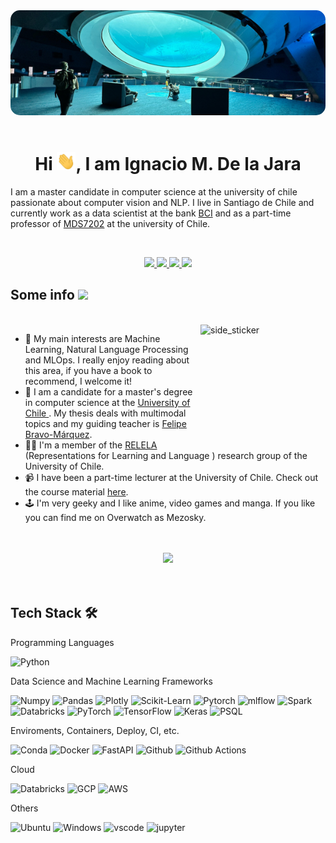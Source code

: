 <div align="center">
    <img src='banner.png' style="border-radius: 15px">
</div>
<br>

<h1 align="center">Hi <img src="https://raw.githubusercontent.com/ABSphreak/ABSphreak/master/gifs/Hi.gif" width="30px">, I am Ignacio M. De la Jara </h1>

I am a master candidate in computer science at the university of chile passionate about computer vision and NLP. I live in Santiago de Chile and currently work as a data scientist at the bank [BCI](https://www.bci.cl/) and as a part-time professor of [MDS7202](https://github.com/MDS7202/MDS7202) at the university of Chile.

</div>
<br>

<p align="center">
    <a href="https://www.linkedin.com/in/ignacio-alejandro-meza-de-la-jara-4b0360134/">
        <img src="https://img.shields.io/badge/LinkedIn-0077B5?style=for-the-badge&logo=linkedin&logoColor=white"/>
    </a>
    <a href="mailto:imezadelajara@gmail.com">
        <img src="https://img.shields.io/badge/Gmail-D14836?style=for-the-badge&logo=gmail&logoColor=white"/>
    </a>
    <a href="CV.pdf">
        <img src="https://img.shields.io/badge/Resume-Blue?style=for-the-badge&logoColor=white"/>
    </a>
    <a href="CV_es.pdf">
        <img src="https://img.shields.io/badge/Resume (in spanish)-a?style=for-the-badge&logoColor=white"/>
    </a>
</p>

## Some info <img src="https://www.fightersgeneration.com/characters/dio-super.gif" width="30px">

<br>

<img align="right" width=200px height=200px alt="side_sticker" src="https://media.giphy.com/media/TEnXkcsHrP4YedChhA/giphy.gif" />

- 💙 My main interests are Machine Learning, Natural Language Processing and MLOps. I really enjoy reading about this area, if you have a book to recommend, I welcome it!
- 🏫 I am a candidate for a master's degree in computer science at the [University of Chile ](https://www.dcc.uchile.cl/). My thesis deals with multimodal topics and my guiding teacher is  [Felipe Bravo-Márquez](https://felipebravom.com/).
- 🧑‍🎓 I'm a member of the [RELELA](https://relela.com/) (Representations for Learning and Language ) research group of the University of Chile.
- 📹 I have been a part-time lecturer at the University of Chile. Check out the course material [here](https://github.com/pbadillatorrealba/MDS7202).
- 🕹️ I'm very geeky and I like anime, video games and manga. If you like you can find me on Overwatch as Mezosky.

<br>
<br>

<div align='center'>
<img src="https://github-readme-stats.vercel.app/api?username=mezosky&count_private=true&show_icons=true&custom_title=Github&theme=chartreuse-dark&bg_color=0,000000,130F40&layout=compact&border_radius=8">
</div>

<br>
<br>

## Tech Stack 🛠️

Programming Languages

![Python](https://img.shields.io/badge/Python-FFD43B?style=flat-square&logo=python&logoColor=blue)

Data Science and Machine Learning Frameworks

![Numpy](https://img.shields.io/badge/Numpy-777BB4?style=flat-square&logo=numpy&logoColor=white])
![Pandas](https://img.shields.io/badge/Pandas-2C2D72?style=flat-square&logo=pandas&logoColor=white])
![Plotly](https://img.shields.io/badge/Plotly-239120?style=flat-square&logo=plotly&logoColor=white])
![Scikit-Learn](https://img.shields.io/badge/scikit_learn-F7931E?style=flat-square&logo=scikit-learn&logoColor=white])
![Pytorch](https://img.shields.io/badge/PyTorch-EE4C2C?style=flat-square&logo=pytorch&logoColor=white])
![mlflow](https://img.shields.io/badge/mlflow-%23d9ead3.svg?style=flat-square&logo=numpy&logoColor=blue)
![Spark](https://img.shields.io/badge/Apache%20Spark-E25A1C.svg?style=flat-square&logo=Apache-Spark&logoColor=white)
![Databricks](https://img.shields.io/badge/Databricks-FF3621?style=flat-square&logo=Databricks&logoColor=white)
![PyTorch](https://img.shields.io/badge/PyTorch-%23EE4C2C.svg?style=for-the-badge&logo=PyTorch&logoColor=white)
![TensorFlow](https://img.shields.io/badge/TensorFlow-%23FF6F00.svg?style=for-the-badge&logo=TensorFlow&logoColor=white)
![Keras](https://img.shields.io/badge/Keras-%23D00000.svg?style=for-the-badge&logo=Keras&logoColor=white)
![PSQL](https://img.shields.io/badge/PostgreSQL-316192?style=flat-square&logo=postgresql&logoColor=white)

Enviroments, Containers, Deploy, CI, etc.

![Conda](https://img.shields.io/badge/conda-342B029.svg?&style=flat-square&logo=anaconda&logoColor=white)
![Docker](https://img.shields.io/badge/Docker-2CA5E0?style=flat-square&logo=docker&logoColor=white)
![FastAPI](https://img.shields.io/badge/fastapi-109989?style=flat-square&logo=FASTAPI&logoColor=white)
![Github](https://img.shields.io/badge/GitHub-100000?style=flat-square&logo=github&logoColor=white)
![Github Actions](https://img.shields.io/badge/GitHub_Actions-2088FF?style=flat-square&logo=github-actions&logoColor=white)

Cloud

![Databricks](https://img.shields.io/badge/Databricks-FF3621?style=for-the-badge&logo=Databricks&logoColor=white)
![GCP](https://img.shields.io/badge/Google_Cloud-4285F4?style=flat-square&logo=google-cloud&logoColor=white)
![AWS](https://img.shields.io/badge/Amazon_AWS-FF9900?style=flat-square&logo=amazonaws&logoColor=white)

Others

![Ubuntu](https://img.shields.io/badge/Ubuntu-E95420?style=flat-square&logo=ubuntu&logoColor=white)
![Windows](https://img.shields.io/badge/Windows-0078D6?style=flat-square&logo=windows&logoColor=white)
![vscode](https://img.shields.io/badge/VSCode-0078D4?style=flat-square&logo=visual%20studio%20code&logoColor=white)
![jupyter](https://img.shields.io/badge/Jupyter-F37626.svg?&style=flat-square&logo=Jupyter&logoColor=white)

